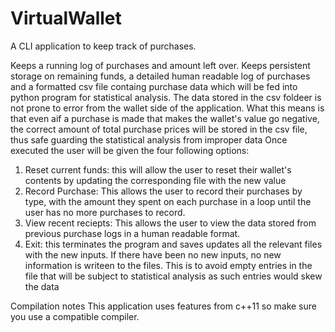 # VirtualWallet
A CLI application to keep track of purchases. 

Keeps a running log of purchases and amount left over. Keeps persistent storage on remaining funds, a detailed human readable log of purchases and a formatted csv file containg purchase data which will be fed into python program for statistical analysis.
The data stored in the csv foldeer is not prone to error from the wallet side of the application.
What this means is that even aif a purchase is made that makes the wallet's value go negative, the correct amount of total purchase prices will be stored in the csv file, thus safe guarding the statistical analysis from improper data
Once executed the user will be given the four following options:
1. Reset current funds: this will allow the user to reset their wallet's contents by updating the corresponding file with the new value
2. Record Purchase: This allows the user to record their purchases by type, with the amount they spent on each purchase in a loop until the user has no more purchases to record.
3. View recent reciepts: This allows the user to view the data stored from previous purchase logs in a human readable format. 
4. Exit: this terminates the program and saves updates all the relevant files with the new inputs. If there have been no new inputs, no new information is writeen to the files. This is to avoid empty entries in the file that will be subject to statistical analysis as such entries would skew the data

Compilation notes
This application uses features from c++11 so make sure you use a compatible compiler.